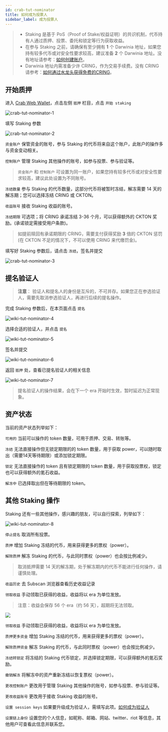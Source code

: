 ```yaml
---
id: crab-tut-nominator
title: 如何成为投票人
sidebar_label: 成为投票人
---
```


> - Staking 是基于 PoS（Proof of Stake/权益证明）的共识机制，代币持有人通过质押、投票、委托和锁定等行为获取收益。  
> - 在参与 Staking 之前，请确保有至少拥有 **1** 个 Darwinia 地址，如果您持有较多代币或对安全性要求较高，建议准备 **2** 个 Darwinia 地址。没有地址请参考：[如何创建账户](https://docs.darwinia.network/docs/zh-CN/crab-tut-create-account)。  
> - Darwinia 地址内需准备少许 CRING，作为交易手续费。没有 CRING 请参考：[如何通过水龙头获得免费的CRING](https://docs.darwinia.network/docs/zh-CN/crab-tut-claim-cring)。

## 开始质押

进入 [Crab Web Wallet](https://apps.darwinia.network)，点击左侧 `抵押` 栏目，点击 `开始 staking`  

![crab-tut-nominator-1](assets/crab-tut-nominator-1.png)

填写 Staking 参数  

![crab-tut-nominator-2](assets/crab-tut-nominator-2.png)

`资金账户` 保管资金的账号，参与 Staking 的代币将来自这个账户，此账户的操作多与资金变动相关。

`控制账户` 管理 Staking 其他操作的账号，如参与投票、参与验证等。

> `资金账户` 和 `控制账户` 可设置为同一账户，如果您持有较多代币或对安全性要求较高，建议此处设置为不同账号。  

`冻结数量` 参与 Staking 的代币数量，这部分代币将被暂时冻结，解冻需要 14 天的解冻期；您可以选择冻结 CRING 或 CKTON。

`收益账号` 接收 Staking 收益的账号。

`冻结期限` 可选项；将 CRING 承诺冻结 3-36 个月，可以获得额外的 CKTON 奖励。(承诺锁定需接受用户条款)。

> 如提前赎回有承诺期限的 CRING，需要支付获得奖励 **3** 倍的 CKTON 惩罚 (在 CKTON 不足的情况下，不可以使用 CRING 来代缴罚金)。

填写好 Staking 参数后，请点击 `冻结`，签名并提交

![crab-tut-nominator-3](assets/crab-tut-nominator-3.png)

## 提名验证人

> **注意**： 验证人和提名人的身份是互斥的，不可并存。如果您正在参选验证人，需要先取消参选验证人，再进行后续的提名操作。

完成 Staking 参数后，在本页面点击 `提名`

![wiki-tut-nominator-4](assets/wiki-tut-nominator-4-cn.png)

选择合适的验证人，并点击 `提名`

![wiki-tut-nominator-5](assets/wiki-tut-nominator-5-cn.png)

签名并提交

![wiki-tut-nominator-6](assets/wiki-tut-nominator-6-cn.png)

返回 `抵押` 处，查看已提名验证人的相关信息

![wiki-tut-nominator-7](assets/wiki-tut-nominator-7-cn.png)

> 提名验证人的操作结果，会在下一个 era 开始时生效，暂时延迟为正常现象。

## 资产状态

当前的资产状态列举如下：

`可用的` 当前可以操作的 token 数量，可用于质押、交易、转账等。

`冻结` 无法直接操作但无锁定期限的的 token 数量，用于获取 power，可以随时取出（需要14天等待期限）或添加锁定期限。

`锁定` 无法直接操作的 token 且有锁定期限的 token 数量，用于获取投票权，锁定也可以获得额外的氪石收益。

`解冻中` 已选择取出但在等待期限的 token。

## 其他 Staking 操作

Staking 还有一些其他操作，感兴趣的朋友，可以自行探索，列举如下：

![wiki-tut-nominator-8](assets/wiki-tut-nominator-8-cn.png)

`停止提名` 取消所有投票。

`质押`  增加 Staking 冻结的代币，用来获得更多的票权（power）。

`解除质押` 解冻 Staking 的代币，与此同时票权（power）也会按比例减少。

> 取消抵押需要 14 天的解冻期，处于解冻期内的代币不能进行任何操作，请谨慎处理。

`收益历史` 去 Subscan 浏览器查看历史收益记录

`领取收益` 手动领取已获得的收益，收益将以 era 为单位发放。

> 注意：收益会保存 56 个 era（约 56 天），超期将无法领取。

![](assets/wiki-tut-nominator-9-cn.png)

`领取收益` 手动领取已获得的收益，收益将以 era 为单位发放。

`质押更多资金` 增加 Staking 冻结的代币，用来获得更多的票权（power）。

`解除质押资金` 解冻 Staking 的代币，与此同时票权（power）也会按比例减少。

`冻结转锁定` 将冻结的 Staking 代币锁定，并选择锁定期限，可以获得额外的氪石奖励。

`撤销解冻` 将解冻中的资产重新冻结以恢复票权（power）。

`更改控制账户` 更改用于管理 Staking 其他操作的账号，如参与投票、参与验证等。

`更改收益账号` 更改用于接收 Staking 收益的账号。

`设置 session keys` 如果要升级成为验证人，需填写此项。[如何成为验证人](crab-tut-validator.md)

`设置链上身份` 设置您的个人信息，如昵称、邮箱、网站、twitter、riot 等信息，其他用户可查看此信息并联系您。

